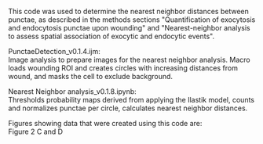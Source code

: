 This code was used to determine the nearest neighbor distances between punctae, as described in the methods sections "Quantification of exocytosis and endocytosis punctae upon wounding" and "Nearest-neighbor analysis to assess spatial association of exocytic and endocytic events". <br>

PunctaeDetection_v0.1.4.ijm: <br> 
Image analysis to prepare images for the nearest neighbor analysis. Macro loads wounding ROI and creates circles with increasing distances from wound, and masks the cell to exclude background.

Nearest Neighbor analysis_v0.1.8.ipynb: <br>
Thresholds probability maps derived from applying the Ilastik model, counts and normalizes punctae per circle, calculates nearest neighbor distances. 
  
Figures showing data that were created using this code are: <br>
Figure 2 C and D
